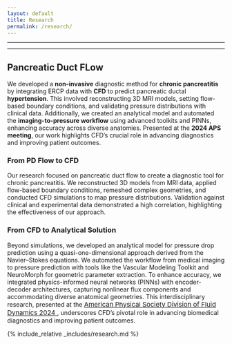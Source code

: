 ```yaml
---
layout: default
title: Research
permalink: /research/
---
```


---
---


## Pancreatic Duct FLow 
We developed a **non-invasive** diagnostic method for **chronic pancreatitis** by integrating ERCP data with **CFD** to predict pancreatic ductal **hypertension**. This involved reconstructing 3D MRI models, setting flow-based boundary conditions, and validating pressure distributions with clinical data. Additionally, we created an analytical model and automated the **imaging-to-pressure workflow** using advanced toolkits and PINNs, enhancing accuracy across diverse anatomies. Presented at the **2024 APS meeting**, our work highlights CFD’s crucial role in advancing diagnostics and improving patient outcomes.

### From PD Flow to CFD

Our research focused on pancreatic duct flow to create a diagnostic tool for chronic pancreatitis. We reconstructed 3D models from MRI data, applied flow-based boundary conditions, remeshed complex geometries, and conducted CFD simulations to map pressure distributions. Validation against clinical and experimental data demonstrated a high correlation, highlighting the effectiveness of our approach.

### From CFD to Analytical Solution

Beyond simulations, we developed an analytical model for pressure drop prediction using a quasi-one-dimensional approach derived from the Navier–Stokes equations. We automated the workflow from medical imaging to pressure prediction with tools like the Vascular Modeling Toolkit and NeuroMorph for geometric parameter extraction. To enhance accuracy, we integrated physics-informed neural networks (PINNs) with encoder-decoder architectures, capturing nonlinear flux components and accommodating diverse anatomical geometries. This interdisciplinary research, presented at the <a 
              href="https://meetings.aps.org/Meeting/DFD24/Session/ZC16.10" 
              target="_blank" 
              style="font-size:15px;"> 
              American Physical Society Division of Fluid Dynamics 2024 
              </a> 
              , underscores CFD’s pivotal role in advancing biomedical diagnostics and improving patient outcomes.



{% include_relative _includes/research.md %}
